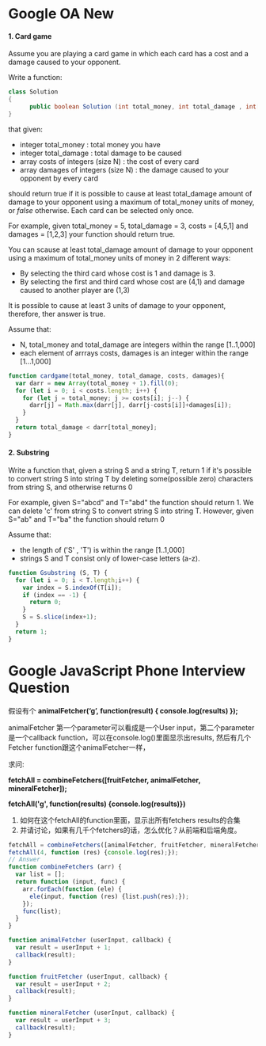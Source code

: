 # Google OA New

#### 1. Card game

Assume you are playing a card game in which each card has a cost and a damage caused to your opponent.

Write a function:

```java
class Solution 
{
      public boolean Solution (int total_money, int total_damage , int[] costs, int[] damages){}
}
```

that given:

- integer total_money : total money you have
- integer total_damage : total damage to be caused
- array costs of integers (size N) : the cost of every card
- array damages of integers (size N) : the damage caused to your opponent by every card

 should return true if it is possible to cause at least total_damage amount of damage to your opponent using a maximum of total_money units of money, or *false* otherwise. Each card can be selected only once.

For example, given total_money = 5, total_damage = 3, costs = [4,5,1] and damages = [1,2,3] your function should return true. 

You can scause at least total_damage amount of damage to your opponent using a maximum of total_money units of money in 2 different ways:

- By selecting the third card whose cost is 1 and damage is 3.
- By selecting the first and third card whose cost are (4,1) and damage caused to another player are (1,3)

It is possible to cause at least 3 units of damage to your opponent, therefore, ther answer is true.

Assume that:

- N, total_money and total_damage are integers within the range [1..1,000]
- each element of arrrays costs, damages is an integer within the range [1...1,000]

```javascript
function cardgame(total_money, total_damage, costs, damages){
  var darr = new Array(total_money + 1).fill(0);
  for (let i = 0; i < costs.length; i++) {
    for (let j = total_money; j >= costs[i]; j--) {
      darr[j] = Math.max(darr[j], darr[j-costs[i]]+damages[i]);
    }
  }
  return total_damage < darr[total_money];
}
```

#### 2. Substring

Write a function that, given a string S and a string T, return 1 if it's possible to convert string S into string T by deleting some(possible zero) characters from string S, and otherwise returns 0

For example, given S="abcd" and T="abd" the function should return 1. We can delete 'c' from string S to convert string S into string T. However, given S="ab" and T="ba" the function should return 0

Assume that:

- the length of ('S' , 'T') is within the range [1..1,000]
- strings S and T consist only of lower-case letters (a-z).

```javascript
function Gsubstring (S, T) {
  for (let i = 0; i < T.length;i++) {
    var index = S.indexOf(T[i]);
    if (index == -1) {
      return 0;
    }
    S = S.slice(index+1);
  }
  return 1;
}
```



# Google JavaScript Phone Interview Question

假设有个 **animalFetcher(‘g’, function(result) { console.log(results) });**  

animalFetcher 第一个parameter可以看成是一个User input，第二个parameter是一个callback function，可以在console.log()里面显示出results, 然后有几个Fetcher function跟这个animalFetcher一样，

求问:  

**fetchAll = combineFetchers([fruitFetcher, animalFetcher, mineralFetcher]);**  

**fetchAll('g', function(results) {console.log(results)})**  

1. 如何在这个fetchAll的function里面，显示出所有fetchers results的合集
2. 并请讨论，如果有几千个fetchers的话，怎么优化？从前端和后端角度。 

```javascript
fetchAll = combineFetchers([animalFetcher, fruitFetcher, mineralFetcher]);
fetchAll(4, function (res) {console.log(res);});
// Answer
function combineFetchers (arr) {
  var list = [];
  return function (input, func) {
    arr.forEach(function (ele) {
      ele(input, function (res) {list.push(res);});
    });
    func(list);
  }
}

function animalFetcher (userInput, callback) {
  var result = userInput + 1;
  callback(result);
}

function fruitFetcher (userInput, callback) {
  var result = userInput + 2;
  callback(result);
}

function mineralFetcher (userInput, callback) {
  var result = userInput + 3;
  callback(result);
}
```

